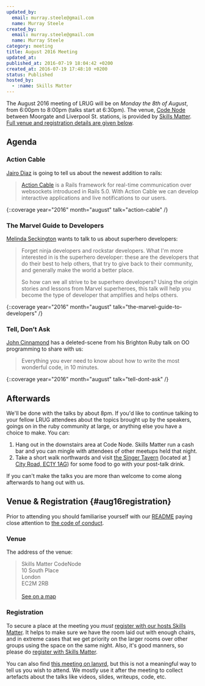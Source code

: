 ```yaml
---
updated_by:
  email: murray.steele@gmail.com
  name: Murray Steele
created_by:
  email: murray.steele@gmail.com
  name: Murray Steele
category: meeting
title: August 2016 Meeting
updated_at:
published_at: 2016-07-19 18:04:42 +0200
created_at: 2016-07-19 17:48:10 +0200
status: Published
hosted_by:
  - :name: Skills Matter
---
```


The August 2016 meeting of LRUG will be on *Monday the 8th of August*, from 6:00pm to 8:00pm (talks start at 6:30pm).  The venue, [Code Node](https://skillsmatter.com/locations/264-skills-matter-codenode) between Moorgate and Liverpool St. stations, is provided by [Skills Matter](http://www.skillsmatter.com).  [Full venue and registration details are given below](#aug16registration).

## Agenda

### Action Cable

[Jairo Diaz](https://codescrum.com) is going to tell us about the newest addition to rails:

> [Action Cable](https://github.com/rails/rails/tree/master/actioncable) is a
> Rails framework for real-time communication over websockets introduced in
> Rails 5.0. With Action Cable we can develop interactive applications and live
> notifications to our users.

{::coverage year="2016" month="august" talk="action-cable" /}

### The Marvel Guide to Developers

[Melinda Seckington](https://missgeeky.com) wants to talk to us about superhero developers:

> Forget ninja developers and rockstar developers. What I'm more interested in
> is the superhero developer: these are the developers that do their best to
> help others, that try to give back to their community, and generally make the
> world a better place.
>
> So how can we all strive to be superhero developers? Using the origin stories
> and lessons from Marvel superheroes, this talk will help you become the type
> of developer that amplifies and helps others.

{::coverage year="2016" month="august" talk="the-marvel-guide-to-developers" /}

### Tell, Don’t Ask

[John Cinnamond](https://twitter.com/jcinnamond) has a deleted-scene from his Brighton Ruby talk on OO programming to share with us:

> Everything you ever need to know about how to write the most wonderful code, in 10 minutes.

{::coverage year="2016" month="august" talk="tell-dont-ask" /}

## Afterwards

We'll be done with the talks by about 8pm.  If you'd like to continue talking to your fellow LRUG attendees about the topics brought up by the speakers, goings on in the ruby community at large, or anything else you have a choice to make.  You can:

1. Hang out in the downstairs area at Code Node.  Skills Matter run a cash bar and you can mingle with attendees of other meetups held that night.
2. Take a short walk northwards and visit [the Singer Tavern](http://singertavern.com/) (located at [1 City Road, EC1Y 1AG](https://goo.gl/maps/w9kPu)) for some food to go with your post-talk drink.

If you can't make the talks you are more than welcome to come along afterwards to hang out with us.

## Venue & Registration {#aug16registration}

Prior to attending you should familiarise yourself with our [README](http://readme.lrug.org/) paying close attention to [the code of conduct](http://readme.lrug.org/#code-of-conduct).

### Venue

The address of the venue:

> Skills Matter CodeNode<br/>10 South Place<br/>London<br/>EC2M 2RB<br/><br/>[See on a map](https://goo.gl/maps/ONJT4)

### Registration

To secure a place at the meeting you *must* [register with our hosts Skills Matter](https://skillsmatter.com/meetups/8243-lrug-august-meetup).  It helps to make sure we have the room laid out with enough chairs, and in extreme cases that we get priority on the larger rooms over other groups using the space on the same night.  Also, it's good manners, so please do [register with Skills Matter](https://skillsmatter.com/meetups/8243-lrug-august-meetup).

You can also find [this meeting on lanyrd](http://lanyrd.com/2016/lrug-august/), but this is not a meaningful way to tell us you wish to attend.  We mostly use it after the meeting to collect artefacts about the talks like videos, slides, writeups, code, etc.
